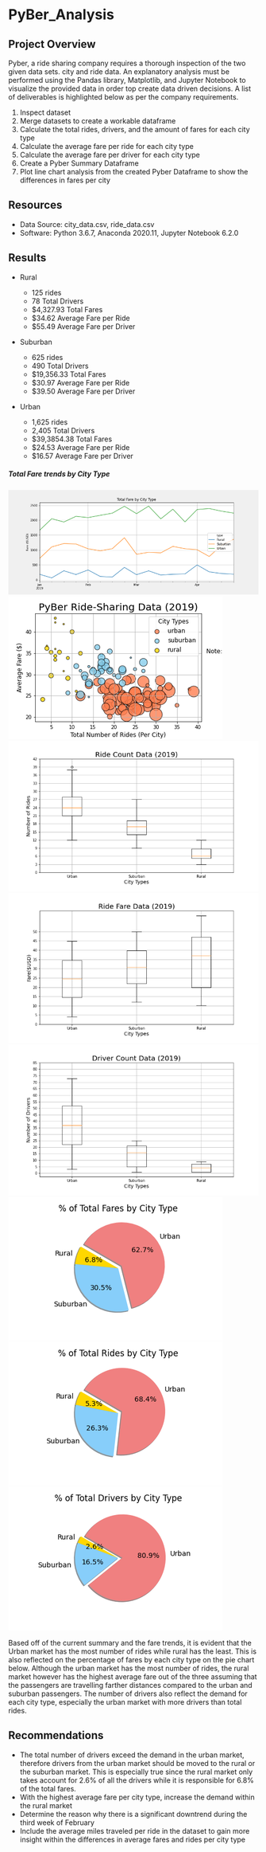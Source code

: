 # PyBer_Analysis

## Project Overview
Pyber, a ride sharing company requires a thorough inspection of the two given data sets. city and ride data. An explanatory analysis must be performed using the Pandas library, Matplotlib, and Jupyter Notebook to visualize the provided data in order top create data driven decisions. A list of deliverables is highlighted below as per the company requirements.

1. Inspect dataset
2. Merge datasets to create a workable dataframe
3. Calculate the total rides, drivers, and the amount of fares for each city type
4. Calculate the average fare per ride for each city type
5. Calculate the average fare per driver for each city type
6. Create a Pyber Summary Dataframe
7. Plot line chart analysis from the created Pyber Dataframe to show the differences in fares per city 

## Resources
- Data Source: city_data.csv, ride_data.csv
- Software: Python 3.6.7, Anaconda 2020.11, Jupyter Notebook 6.2.0

## Results
- Rural
  - 125 rides 
  - 78 Total Drivers
  - $4,327.93 Total Fares
  - $34.62 Average Fare per Ride
  - $55.49 Average Fare per Driver 
  
- Suburban
  - 625 rides
  - 490 Total Drivers
  - $19,356.33 Total Fares
  - $30.97 Average Fare per Ride
  - $39.50 Average Fare per Driver

- Urban
  - 1,625 rides
  - 2,405 Total Drivers
  - $39,3854.38 Total Fares
  - $24.53 Average Fare per Ride
  - $16.57 Average Fare per Driver


##### Total Fare trends by City Type
![](Analysis/Pyber_fare_summary.png)
![](Analysis/Fig1.png)
![](Analysis/Fig2.png)
![](Analysis/Fig3.png)
![](Analysis/Fig4.png)
![](Analysis/Fig5.png)
![](Analysis/Fig6.png)
![](Analysis/Fig7.png)


Based off of the current summary and the fare trends, it is evident that the Urban market has the most number of rides while rural has the least. This is also reflected on the percentage of fares by each city type on the pie chart below. Although the urban market has the most number of rides, the rural market however has the highest average fare out of the three assuming that the passengers are travelling farther distances compared to the urban and suburban passengers. The number of drivers also reflect the demand for each city type, especially the urban market with more drivers than total rides.


## Recommendations
- The total number of drivers exceed the demand in the urban market, therefore drivers from the urban market should be moved to the rural or the suburban market. This is especially true since the rural market only takes account for 2.6% of all the drivers while  it is responsible for 6.8% of the total fares.
- With the highest average fare per city type, increase the demand within the rural market
- Determine the reason why there is a significant downtrend during the third week of February
- Include the average miles traveled per ride in the dataset to gain more insight within the differences in average fares and rides per city type
